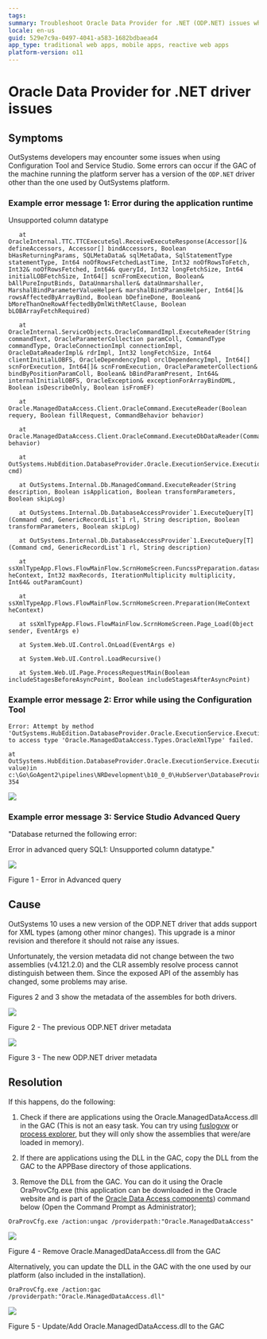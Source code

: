 ```yaml
---
tags:
summary: Troubleshoot Oracle Data Provider for .NET (ODP.NET) issues when using Configuration Tool and Service Studio. 
locale: en-us
guid: 529e7c9a-0497-4041-a583-1682bdbaead4
app_type: traditional web apps, mobile apps, reactive web apps
platform-version: o11
---
```


# Oracle Data Provider for .NET driver issues

## Symptoms

OutSystems developers may encounter some issues when using Configuration Tool and Service Studio. Some errors can occur if the GAC of the machine running the platform server has a version of the `ODP.NET` driver other than the one used by OutSystems platform.

### Example error message 1: Error during the application runtime

Unsupported column datatype

```
   at OracleInternal.TTC.TTCExecuteSql.ReceiveExecuteResponse(Accessor[]& defineAccessors, Accessor[] bindAccessors, Boolean bHasReturningParams, SQLMetaData& sqlMetaData, SqlStatementType statementType, Int64 noOfRowsFetchedLastTime, Int32 noOfRowsToFetch, Int32& noOfRowsFetched, Int64& queryId, Int32 longFetchSize, Int64 initialLOBFetchSize, Int64[] scnFromExecution, Boolean& bAllPureInputBinds, DataUnmarshaller& dataUnmarshaller, MarshalBindParameterValueHelper& marshalBindParamsHelper, Int64[]& rowsAffectedByArrayBind, Boolean bDefineDone, Boolean& bMoreThanOneRowAffectedByDmlWithRetClause, Boolean bLOBArrayFetchRequired)

   at OracleInternal.ServiceObjects.OracleCommandImpl.ExecuteReader(String commandText, OracleParameterCollection paramColl, CommandType commandType, OracleConnectionImpl connectionImpl, OracleDataReaderImpl& rdrImpl, Int32 longFetchSize, Int64 clientInitialLOBFS, OracleDependencyImpl orclDependencyImpl, Int64[] scnForExecution, Int64[]& scnFromExecution, OracleParameterCollection& bindByPositionParamColl, Boolean& bBindParamPresent, Int64& internalInitialLOBFS, OracleException& exceptionForArrayBindDML, Boolean isDescribeOnly, Boolean isFromEF)

   at Oracle.ManagedDataAccess.Client.OracleCommand.ExecuteReader(Boolean requery, Boolean fillRequest, CommandBehavior behavior)

   at Oracle.ManagedDataAccess.Client.OracleCommand.ExecuteDbDataReader(CommandBehavior behavior)

   at OutSystems.HubEdition.DatabaseProvider.Oracle.ExecutionService.ExecutionService.ExecuteReader(IDbCommand cmd)

   at OutSystems.Internal.Db.ManagedCommand.ExecuteReader(String description, Boolean isApplication, Boolean transformParameters, Boolean skipLog)

   at OutSystems.Internal.Db.DatabaseAccessProvider`1.ExecuteQuery[T](Command cmd, GenericRecordList`1 rl, String description, Boolean transformParameters, Boolean skipLog)

   at OutSystems.Internal.Db.DatabaseAccessProvider`1.ExecuteQuery[T](Command cmd, GenericRecordList`1 rl, String description)

   at ssXmlTypeApp.Flows.FlowMainFlow.ScrnHomeScreen.FuncssPreparation.datasetGetXmltypes(HeContext heContext, Int32 maxRecords, IterationMultiplicity multiplicity, Int64& outParamCount)

   at ssXmlTypeApp.Flows.FlowMainFlow.ScrnHomeScreen.Preparation(HeContext heContext)

   at ssXmlTypeApp.Flows.FlowMainFlow.ScrnHomeScreen.Page_Load(Object sender, EventArgs e)

   at System.Web.UI.Control.OnLoad(EventArgs e)

   at System.Web.UI.Control.LoadRecursive()

   at System.Web.UI.Page.ProcessRequestMain(Boolean includeStagesBeforeAsyncPoint, Boolean includeStagesAfterAsyncPoint)

 ```

### Example error message 2: Error while using the Configuration Tool

```
Error: Attempt by method 'OutSystems.HubEdition.DatabaseProvider.Oracle.ExecutionService.ExecutionService.TransformDatabaseToRuntimeValue(System.Object)' to access type 'Oracle.ManagedDataAccess.Types.OracleXmlType' failed.

at OutSystems.HubEdition.DatabaseProvider.Oracle.ExecutionService.ExecutionService.TransformDatabaseToRuntimeValue(Object value)in c:\Go\GoAgent2\pipelines\NRDevelopment\b10_0_0\HubServer\DatabaseProviders\OracleDatabaseProvider\ExecutionService\ExecutionService.cs:line 354
```

![](images/oracle-odp-net-issues_0.png)

### Example error message 3: Service Studio Advanced Query

"Database returned the following error:

Error in advanced query SQL1: Unsupported column datatype."

![](images/oracle-odp-net-issues_1.png)

Figure 1 - Error in Advanced query

## Cause

OutSystems 10 uses a new version of the ODP.NET driver that adds support for XML types (among other minor changes). This upgrade is a minor revision and therefore it should not raise any issues.

Unfortunately, the version metadata did not change between the two assemblies (v4.121.2.0) and the CLR assembly resolve process cannot distinguish between them. Since the exposed API of the assembly has changed, some problems may arise.

Figures 2 and 3 show the metadata of the assembles for both drivers.

![](images/oracle-odp-net-issues_2.png)

Figure 2 - The previous ODP.NET driver metadata
 
![](images/oracle-odp-net-issues_3.png)

Figure 3 - The new ODP.NET driver metadata 

## Resolution

If this happens, do the following:

1. Check if there are applications using the Oracle.ManagedDataAccess.dll in the GAC (This is not an easy task. You can try using [fuslogvw](http://msdn.microsoft.com/en-us/library/e74a18c4%28VS.71%29.aspx) or [process explorer](https://technet.microsoft.com/en-us/sysinternals/bb896653.aspx), but they will only show the assemblies that were/are loaded in memory).

2. If there are applications using the DLL in the GAC, copy the DLL from the GAC to the APPBase directory of those applications.

3. Remove the DLL from the GAC. You can do it using the Oracle OraProvCfg.exe (this application can be downloaded in the Oracle website and is part of the [Oracle Data Access components](http://www.oracle.com/technetwork/database/windows/downloads/utilsoft-087491.html)) command below (Open the Command Prompt as Administrator);

```
OraProvCfg.exe /action:ungac /providerpath:"Oracle.ManagedDataAccess"
```

![](images/oracle-odp-net-issues_4.png)

Figure 4 - Remove Oracle.ManagedDataAccess.dll from the GAC

Alternatively, you can update the DLL in the GAC with the one used by our platform (also included in the installation).

```
OraProvCfg.exe /action:gac /providerpath:"Oracle.ManagedDataAccess.dll"

```

![](images/oracle-odp-net-issues_5.png)

Figure 5 - Update/Add Oracle.ManagedDataAccess.dll to the GAC

